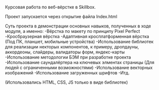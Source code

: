 Курсовая работа по веб-вёрстке в Skillbox.

Проект запускается через открытие файла Index.html

Суть проекта в демонстрации основных навыков, полученных в ходе модуля, а именно:
-Вёрстка по макету по принципу Pixel Perfect
-Кросбраузерная вёрстка
-Адаптивная кросплатформенная вёрстка (Под ПК, планшет, мобильные устройства)
-Использование библиотек для реализации некторых компонентов, к примеру, дропдауны, аккордеоны, слайдеры, валидаторы форм, яндекс-карты
-Использование методологии БЭМ при разработке проекта
-Использование саундалёртера на ключевых элментах страницы (Для людей с ограниченными возможностями)
-Использование векторных изображений
-Использование загруженных шрифтов
-Итд.

(Использовались HTML, CSS, JS только в виде библиотек)
